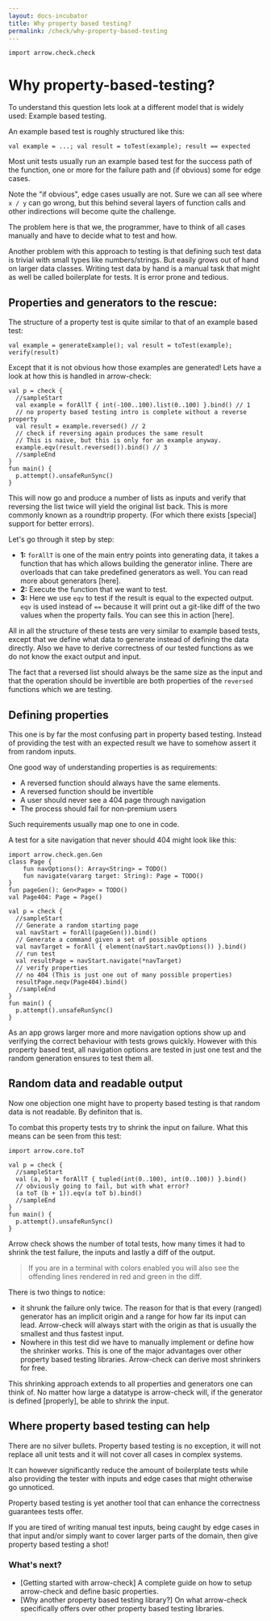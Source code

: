 ```yaml
---
layout: docs-incubator
title: Why property based testing?
permalink: /check/why-property-based-testing
---
```


```kotlin:ank:silent
import arrow.check.check
```

# Why property-based-testing?

To understand this question lets look at a different model that is widely used: Example based testing.

An example based test is roughly structured like this:

`val example = ...; val result = toTest(example); result == expected`

Most unit tests usually run an example based test for the success path of the function, one or more for the failure path and (if obvious) some for edge cases.

Note the "if obvious", edge cases usually are not. Sure we can all see where `x / y` can go wrong, but this behind several layers of function calls and other indirections will become quite the challenge.

The problem here is that we, the programmer, have to think of all cases manually and have to decide what to test and how.

Another problem with this approach to testing is that defining such test data is trivial with small types like numbers/strings. But easily grows out of hand on larger data classes.
Writing test data by hand is a manual task that might as well be called boilerplate for tests. It is error prone and tedious.

## Properties and generators to the rescue:

The structure of a property test is quite similar to that of an example based test:

`val example = generateExample(); val result = toTest(example); verify(result)`

Except that it is not obvious how those examples are generated! Lets have a look at how this is handled in arrow-check:
```kotlin:ank:playground
val p = check {
  //sampleStart
  val example = forAllT { int(-100..100).list(0..100) }.bind() // 1
  // no property based testing intro is complete without a reverse property
  val result = example.reversed() // 2
  // check if reversing again produces the same result
  // This is naive, but this is only for an example anyway.
  example.eqv(result.reversed()).bind() // 3
  //sampleEnd
}
fun main() {
  p.attempt().unsafeRunSync()
}
```

This will now go and produce a number of lists as inputs and verify that reversing the list twice will yield the original list back.
This is more commonly known as a roundtrip property. (For which there exists [special] support for better errors).

Let's go through it step by step:

- **1:** `forAllT` is one of the main entry points into generating data, it takes a function that has which allows building the generator inline. There are overloads that can take predefined generators as well. You can read more about generators [here].
- **2:** Execute the function that we want to test.
- **3:** Here we use `eqv` to test if the result is equal to the expected output. `eqv` is used instead of `==` because it will print out a git-like diff of the two values when the property fails. You can see this in action [here].

All in all the structure of these tests are very similar to example based tests, except that we define what data to generate instead of defining the data directly.
Also we have to derive correctness of our tested functions as we do not know the exact output and input.

The fact that a reversed list should always be the same size as the input and that the operation should be invertible are both properties of the `reversed` functions which we are testing.

## Defining properties

This one is by far the most confusing part in property based testing.
Instead of providing the test with an expected result we have to somehow assert it from random inputs.

One good way of understanding properties is as requirements:
- A reversed function should always have the same elements.
- A reversed function should be invertible
- A user should never see a 404 page through navigation
- The process should fail for non-premium users

Such requirements usually map one to one in code.

A test for a site navigation that never should 404 might look like this:
```kotlin:ank:playground
import arrow.check.gen.Gen
class Page {
    fun navOptions(): Array<String> = TODO()
    fun navigate(vararg target: String): Page = TODO()
}
fun pageGen(): Gen<Page> = TODO()
val Page404: Page = Page()

val p = check {
  //sampleStart
  // Generate a random starting page
  val navStart = forAll(pageGen()).bind()
  // Generate a command given a set of possible options
  val navTarget = forAll { element(navStart.navOptions()) }.bind()
  // run test
  val resultPage = navStart.navigate(*navTarget)
  // verify properties
  // no 404 (This is just one out of many possible properties)
  resultPage.neqv(Page404).bind()
  //sampleEnd
}
fun main() {
  p.attempt().unsafeRunSync()
}
```

As an app grows larger more and more navigation options show up and verifying the correct behaviour with tests grows quickly.
However with this property based test, all navigation options are tested in just one test and the random generation ensures to test them all.

## Random data and readable output

Now one objection one might have to property based testing is that random data is not readable. By definiton that is.

To combat this property tests try to shrink the input on failure. What this means can be seen from this test:
```kotlin:ank:playground
import arrow.core.toT

val p = check {
  //sampleStart
  val (a, b) = forAllT { tupled(int(0..100), int(0..100)) }.bind()
  // obviously going to fail, but with what error?
  (a toT (b + 1)).eqv(a toT b).bind()
  //sampleEnd
}
fun main() {
  p.attempt().unsafeRunSync()
}
```
Arrow check shows the number of total tests, how many times it had to shrink the test failure, the inputs and lastly a diff of the output.

> If you are in a terminal with colors enabled you will also see the offending lines rendered in red and green in the diff.

There is two things to notice:

- it shrunk the failure only twice. The reason for that is that every (ranged) generator has an implicit origin and a range for how far its input can lead. Arrow-check will always start with the origin as that is usually the smallest and thus fastest input.
- Nowhere in this test did we have to manually implement or define how the shrinker works. This is one of the major advantages over other property based testing libraries. Arrow-check can derive most shrinkers for free.

This shrinking approach extends to all properties and generators one can think of.
No matter how large a datatype is arrow-check will, if the generator is defined [properly], be able to shrink the input.

## Where property based testing can help

There are no silver bullets. Property based testing is no exception, it will not replace all unit tests and it will not cover all cases in complex systems.

It can however significantly reduce the amount of boilerplate tests while also providing the tester with inputs and edge cases that might otherwise go unnoticed.

Property based testing is yet another tool that can enhance the correctness guarantees tests offer.

If you are tired of writing manual test inputs, being caught by edge cases in that input and/or simply want to cover larger parts of the domain, then give property based testing a shot!

### What's next?
- [Getting started with arrow-check] A complete guide on how to setup arrow-check and define basic properties.
- [Why another property based testing library?] On what arrow-check specifically offers over other property based testing libraries.
